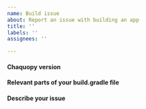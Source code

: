```yaml
---
name: Build issue
about: Report an issue with building an app
title: ''
labels: ''
assignees: ''

---
```


<!--
Before creating a new issue, please check if your question has already been answered:
* Search the FAQ at https://chaquo.com/chaquopy/doc/current/faq.html
* Search existing issues at https://github.com/chaquo/chaquopy/issues?q=
-->

#### Chaquopy version
<!-- The version of com.chaquo.python:gradle in your app's top-level build.gradle file. -->

#### Relevant parts of your build.gradle file
<!-- Please at least include the "python" and "ndk" sections. -->

#### Describe your issue
<!-- If reporting a build failure, please include the complete build log:
* In Android Studio 3.6 and newer, click the “Build: failed” caption to the left of the error.
* In Android Studio 3.5 and older, click the “Toggle view” button to the left of the error. -->
